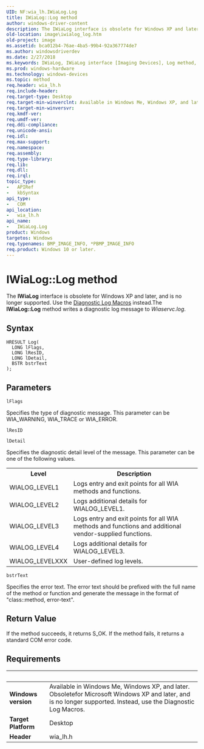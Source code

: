```yaml
---
UID: NF:wia_lh.IWiaLog.Log
title: IWiaLog::Log method
author: windows-driver-content
description: The IWiaLog interface is obsolete for Windows XP and later, and is no longer supported. Use the Diagnostic Log Macros instead.The IWiaLog::Log method writes a diagnostic log message to Wiaservc.log.
old-location: image\iwialog_log.htm
old-project: image
ms.assetid: bca012b4-76ae-4ba5-99b4-92a367774de7
ms.author: windowsdriverdev
ms.date: 2/27/2018
ms.keywords: IWiaLog, IWiaLog interface [Imaging Devices], Log method, IWiaLog::Log, IWiaLog_e3605b5e-0494-46a7-85c1-3a0707a74764.xml, Log method [Imaging Devices], Log method [Imaging Devices], IWiaLog interface, Log,IWiaLog.Log, image.iwialog_log, wia_lh/IWiaLog::Log
ms.prod: windows-hardware
ms.technology: windows-devices
ms.topic: method
req.header: wia_lh.h
req.include-header: 
req.target-type: Desktop
req.target-min-winverclnt: Available in Windows Me, Windows XP, and later. Obsoletefor Microsoft Windows XP and later, and is no longer supported. Instead, use the Diagnostic Log Macros.
req.target-min-winversvr: 
req.kmdf-ver: 
req.umdf-ver: 
req.ddi-compliance: 
req.unicode-ansi: 
req.idl: 
req.max-support: 
req.namespace: 
req.assembly: 
req.type-library: 
req.lib: 
req.dll: 
req.irql: 
topic_type:
-	APIRef
-	kbSyntax
api_type:
-	COM
api_location:
-	wia_lh.h
api_name:
-	IWiaLog.Log
product: Windows
targetos: Windows
req.typenames: BMP_IMAGE_INFO, *PBMP_IMAGE_INFO
req.product: Windows 10 or later.
---
```



# IWiaLog::Log method
The <b>IWiaLog</b> interface is obsolete for Windows XP and later, and is no longer supported. Use the <a href="https://msdn.microsoft.com/library/windows/hardware/ff540599">Diagnostic Log Macros</a> instead.The <b>IWiaLog::Log</b> method writes a diagnostic log message to <i>Wiaservc.log</i>.

## Syntax

```
HRESULT Log(
  LONG lFlags,
  LONG lResID,
  LONG lDetail,
  BSTR bstrText
);
```

## Parameters

`lFlags`

Specifies the type of diagnostic message. This parameter can be WIA_WARNING, WIA_TRACE or WIA_ERROR.

`lResID`



`lDetail`

Specifies the diagnostic detail level of the message. This parameter can be one of the following values.

<table>
<tr>
<th>Level</th>
<th>Description</th>
</tr>
<tr>
<td>
WIALOG_LEVEL1

</td>
<td>
Logs entry and exit points for all WIA methods and functions.

</td>
</tr>
<tr>
<td>
WIALOG_LEVEL2

</td>
<td>
Logs additional details for WIALOG_LEVEL1.

</td>
</tr>
<tr>
<td>
WIALOG_LEVEL3

</td>
<td>
Logs entry and exit points for all WIA methods and functions and additional vendor-supplied functions.

</td>
</tr>
<tr>
<td>
WIALOG_LEVEL4

</td>
<td>
Logs additional details for WIALOG_LEVEL3. 

</td>
</tr>
<tr>
<td>
WIALOG_LEVELXXX

</td>
<td>
User-defined log levels.

</td>
</tr>
</table>

`bstrText`

Specifies the error text. The error text should be prefixed with the full name of the method or function and generate the message in the format of "class::method, error-text".


## Return Value

If the method succeeds, it returns S_OK.  If the method fails, it returns a standard COM error code.


## Requirements
| &nbsp; | &nbsp; |
| ---- |:---- |
| **Windows version** | Available in Windows Me, Windows XP, and later. Obsoletefor Microsoft Windows XP and later, and is no longer supported. Instead, use the Diagnostic Log Macros.  |
| **Target Platform** | Desktop |
| **Header** | wia_lh.h |